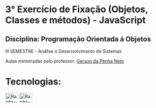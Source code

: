 # 3° Exercício de Fixação (Objetos, Classes e métodos) - JavaScript
## Disciplina: Programação Orientada á Objetos
III SEMESTRE - Análise e Desenvolvimento de Sistemas

Aulas ministradas pelo professor: [Gerson da Penha Neto](https://github.com/gerson-pn)

# Tecnologias:
<div>
<img align="center" alt="Raphs-JavaScript" height="30" width="40" src="https://cdn.jsdelivr.net/gh/devicons/devicon@latest/icons/javascript/javascript-original.svg"/>
<img align="center" alt="Raphs-VSCode" height="30" width="40" src="https://cdn.jsdelivr.net/gh/devicons/devicon@latest/icons/vscode/vscode-original.svg" />
</div>
